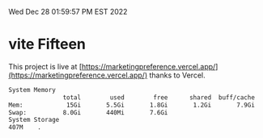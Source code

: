Wed Dec 28 01:59:57 PM EST 2022

# vite Fifteen


This project is live at [https://marketingpreference.vercel.app/](https://marketingpreference.vercel.app/) thanks to Vercel.

```bash
System Memory
               total        used        free      shared  buff/cache   available
Mem:            15Gi       5.5Gi       1.8Gi       1.2Gi       7.9Gi       8.2Gi
Swap:          8.0Gi       440Mi       7.6Gi
System Storage
407M	.
```
